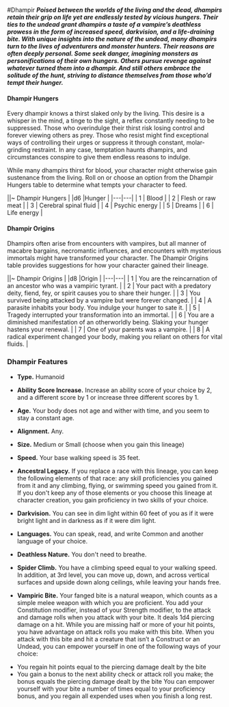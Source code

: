 #Dhampir
***Poised between the worlds of the living and the dead, dhampirs retain their grip on life yet are endlessly tested by vicious hungers. Their ties to the undead grant dhampirs a taste of a vampire’s deathless prowess in the form of increased speed, darkvision, and a life-draining bite. With unique insights into the nature of the undead, many dhampirs turn to the lives of adventurers and monster hunters. Their reasons are often deeply personal. Some seek danger, imagining monsters as personifications of their own hungers. Others pursue revenge against whatever turned them into a dhampir. And still others embrace the solitude of the hunt, striving to distance themselves from those who’d tempt their hunger.***

#### Dhampir Hungers
Every dhampir knows a thirst slaked only by the living. This desire is a whisper in the mind, a tinge to the sight, a reflex constantly needing to be suppressed. Those who overindulge their thirst risk losing control and forever viewing others as prey. Those who resist might find exceptional ways of controlling their urges or suppress it through constant, molar-grinding restraint. In any case, temptation haunts dhampirs, and circumstances conspire to give them endless reasons to indulge.

While many dhampirs thirst for blood, your character might otherwise gain sustenance from the living. Roll on or choose an option from the Dhampir Hungers table to determine what tempts your character to feed.

||~ Dhampir Hungers |
|d6 |Hunger |
|---|---|
| 1 | Blood |
| 2 | Flesh or raw meat |
| 3 | Cerebral spinal fluid |
| 4 | Psychic energy |
| 5 | Dreams |
| 6 | Life energy |

#### Dhampir Origins
Dhampirs often arise from encounters with vampires, but all manner of macabre bargains, necromantic influences, and encounters with mysterious immortals might have transformed your character. The Dhampir Origins table provides suggestions for how your character gained their lineage.

||~ Dhampir Origins |
|d8 |Origin |
|---|---|
| 1 | You are the reincarnation of an ancestor who was a vampiric tyrant. |
| 2 | Your pact with a predatory deity, fiend, fey, or spirit causes you to share their hunger. |
| 3 | You survived being attacked by a vampire but were forever changed. |
| 4 | A parasite inhabits your body. You indulge your hunger to sate it. |
| 5 | Tragedy interrupted your transformation into an immortal. |
| 6 | You are a diminished manifestation of an otherworldly being. Slaking your hunger hastens your renewal. |
| 7 | One of your parents was a vampire. |
| 8 | A radical experiment changed your body, making you reliant on others for vital fluids. |

### Dhampir Features
- **Type.** Humanoid

- **Ability Score Increase.** Increase an ability score of your choice by 2, and a different score by 1 or increase three different scores by 1.

- **Age.** Your body does not age and wither with time, and you seem to stay a constant age.

- **Alignment.** Any.

- **Size.**  Medium or Small (choose when you gain this lineage)

- **Speed.** Your base walking speed is 35 feet.

- **Ancestral Legacy.** If you replace a race with this lineage, you can keep the following elements of that race: any skill proficiencies you gained from it and any climbing, flying, or swimming speed you gained from it.
If you don't keep any of those elements or you choose this lineage at character creation, you gain proficiency in two skills of your choice. 

- **Darkvision.** You can see in dim light within 60 feet of you as if it were bright light and in darkness as if it were dim light.

- **Languages.** You can speak, read, and write Common and another language of your choice.

- **Deathless Nature.** You don't need to breathe. 

- **Spider Climb.** You have a climbing speed equal to your walking speed. In addition, at 3rd level, you can move up, down, and across vertical surfaces and upside down along ceilings, while leaving your hands free.

- **Vampiric Bite.** Your fanged bite is a natural weapon, which counts as a simple melee weapon with which you are proficient. You add your Constitution modifier, instead of your Strength modifier, to the attack and damage rolls when you attack with your bite. It deals 1d4 piercing damage on a hit.
While you are missing half or more of your hit points, you have advantage on attack rolls you make with this bite.
When you attack with this bite and hit a creature that isn’t a Construct or an Undead, you can empower yourself in one of the following ways of your choice:
* You regain hit points equal to the piercing damage dealt by the bite
* You gain a bonus to the next ability check or attack roll you make; the bonus equals the piercing damage dealt by the bite
You can empower yourself with your bite a number of times equal to your proficiency bonus, and you regain all expended uses when you finish a long rest.